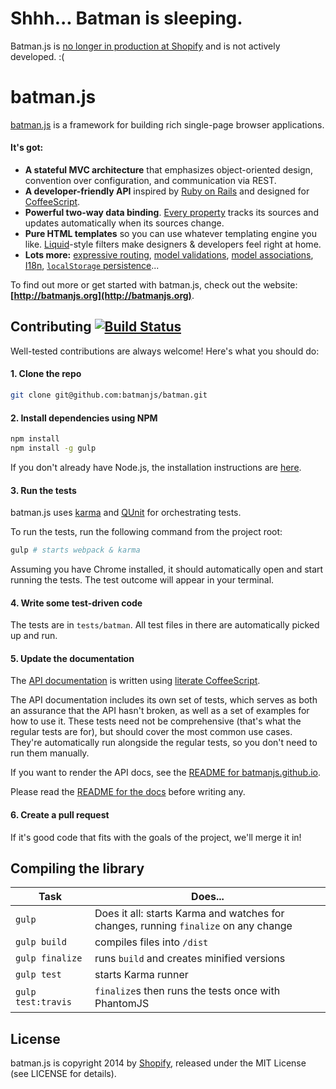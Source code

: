 # Shhh... Batman is sleeping.

Batman.js is [no longer in production at Shopify](http://www.shopify.com/technology/15646068-rebuilding-the-shopify-admin-improving-developer-productivity-by-deleting-28-000-lines-of-javascript) and is not actively developed. :(

# batman.js

[batman.js](http://batmanjs.org/) is a framework for building rich single-page browser applications.

#### It's got:

* __A stateful MVC architecture__ that emphasizes object-oriented design, convention over configuration, and communication via REST.
* __A developer-friendly API__ inspired by [Ruby on Rails](http://rubyonrails.org/) and designed for [CoffeeScript](http://coffeescript.org/).
* __Powerful two-way data binding__. [Every property](http://batmanjs.org/docs/api/batman.object_accessors.html) tracks its sources and updates automatically when its sources change.
* __Pure HTML templates__ so you can use whatever templating engine you like. [Liquid](http://liquidmarkup.org/)-style filters make designers & developers feel right at home.
* __Lots more:__ [expressive routing](http://batmanjs.org/docs/api/batman.app_routing.html), [model validations](http://batmanjs.org/docs/api/batman.model.html#class_function_validate), [model associations](http://batmanjs.org/docs/api/batman.model_associations.html), [I18n](http://batmanjs.org/docs/api/batman.i18n.html), [`localStorage` persistence](http://batmanjs.org/docs/api/batman.storageadapter.html)...

To find out more or get started with batman.js, check out the website: **[http://batmanjs.org](http://batmanjs.org)**.

## Contributing [![Build Status](https://travis-ci.org/batmanjs/batman.png?branch=master)](http://travis-ci.org/batmanjs/batman)

Well-tested contributions are always welcome! Here's what you should do:

#### 1. Clone the repo

```bash
git clone git@github.com:batmanjs/batman.git
```

#### 2. Install dependencies using NPM

```bash
npm install
npm install -g gulp
```

If you don't already have Node.js, the installation instructions are [here](https://github.com/joyent/node/wiki/Installation).

#### 3. Run the tests

batman.js uses [karma](http://karma-runner.github.io) and [QUnit](http://docs.jquery.com/QUnit#API_documentation) for orchestrating tests.

To run the tests, run the following command from the project root:

```bash
gulp # starts webpack & karma
```

Assuming you have Chrome installed, it should automatically open and start running the tests. The test outcome will appear in your terminal.

#### 4. Write some test-driven code

The tests are in `tests/batman`. All test files in there are automatically picked up and run.

#### 5. Update the documentation

The [API documentation](http://batmanjs.org/docs/api/) is written using [literate CoffeeScript](http://coffeescript.org/#literate).

The API documentation includes its own set of tests, which serves as both an
assurance that the API hasn't broken, as well as a set of examples for how to use
it. These tests need not be comprehensive (that's what the regular tests are
for), but should cover the most common use cases. They're automatically run
alongside the regular tests, so you don't need to run them manually.

If you want to render the API docs, see the [README for batmanjs.github.io](https://github.com/batmanjs/batmanjs.github.io/blob/master/README.md).

Please read the [README for the docs](https://github.com/batmanjs/batman/blob/master/docs/README.md)
before writing any.

#### 6. Create a pull request

If it's good code that fits with the goals of the project, we'll merge it in!

## Compiling the library

Task | Does...
---- | ----
`gulp` | Does it all: starts Karma and watches for changes, running `finalize` on any change
`gulp build` | compiles files into `/dist`
`gulp finalize` | runs `build` and creates minified versions
`gulp test` | starts Karma runner
`gulp test:travis` | `finalize`s then runs the tests once with PhantomJS

## License

batman.js is copyright 2014 by [Shopify](http://www.shopify.com), released under the MIT License (see LICENSE for details).

